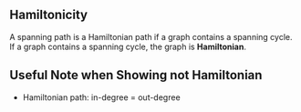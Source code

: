 ## Hamiltonicity
A spanning path is a Hamiltonian path if a graph contains a spanning cycle.
If a graph contains a spanning cycle, the graph is **Hamiltonian**.

## Useful Note when Showing not Hamiltonian
- Hamiltonian path: in-degree = out-degree